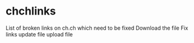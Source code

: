 # chchlinks
List of broken links on ch.ch which need to be fixed
Download the file
Fix links
update file
upload file
